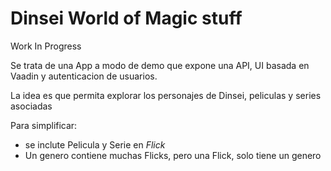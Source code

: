 # Dinsei World of Magic stuff

Work In Progress 

Se trata de una App a modo de demo que expone una API, UI basada en Vaadin y autenticacion de usuarios.

La idea es que permita explorar los personajes de Dinsei, peliculas y series asociadas

Para simplificar:
* se inclute Pelicula y Serie en _Flick_ 
* Un genero contiene muchas Flicks, pero una Flick, solo tiene un genero
